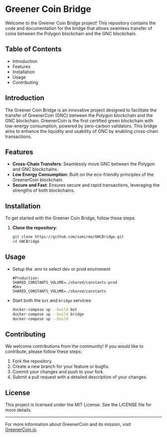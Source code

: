 # Greener Coin Bridge

Welcome to the Greener Coin Bridge project! This repository contains the code and documentation for the bridge that allows seamless transfer of coins between the Polygon blockchain and the GNC blockchain.

## Table of Contents

- Introduction
- Features
- Installation
- Usage
- Contributing

## Introduction

The Greener Coin Bridge is an innovative project designed to facilitate the transfer of GreenerCoin (GNC) between the Polygon blockchain and the GNC blockchain. GreenerCoin is the first certified green blockchain with low-energy consumption, powered by zero-carbon validators. This bridge aims to enhance the liquidity and usability of GNC by enabling cross-chain transactions.

## Features

- **Cross-Chain Transfers**: Seamlessly move GNC between the Polygon and GNC blockchains.
- **Low Energy Consumption**: Built on the eco-friendly principles of the GreenerCoin blockchain.
- **Secure and Fast**: Ensures secure and rapid transactions, leveraging the strengths of both blockchains.

## Installation

To get started with the Greener Coin Bridge, follow these steps:

1. **Clone the repository**:
    ```bash
    git clone https://github.com/samirma/GNCBridge.git
    cd GNCBridge
    ```

## Usage

- Setup the .env to select dev or prod enviroment
    ```
    #Production:
    SHARED_CONSTANTS_VOLUME=./shared/constants-prod 
    #Dev
    SHARED_CONSTANTS_VOLUME=./shared/constants
    ```

- Start both the `bot` and `bridge` services:
    ```bash
    docker-compose up --build bot
    docker-compose up --build bridge
    docker-compose up --build 
    ```

## Contributing

We welcome contributions from the community! If you would like to contribute, please follow these steps:

1. Fork the repository.
2. Create a new branch for your feature or bugfix.
3. Commit your changes and push to your fork.
4. Submit a pull request with a detailed description of your changes.

## License

This project is licensed under the MIT License. See the LICENSE file for more details.

---

For more information about GreenerCoin and its mission, visit [GreenerCoin.io](https://www.greenercoin.io/).

